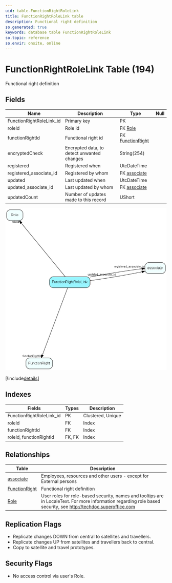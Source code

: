 ```yaml
---
uid: table-FunctionRightRoleLink
title: FunctionRightRoleLink table
description: Functional right definition
so.generated: true
keywords: database table FunctionRightRoleLink
so.topic: reference
so.envir: onsite, online
---
```


# FunctionRightRoleLink Table (194)

Functional right definition

## Fields

| Name | Description | Type | Null |
|------|-------------|------|:----:|
|FunctionRightRoleLink\_id|Primary key|PK| |
|roleId|Role id|FK [Role](role.md)| |
|functionRightId|Functional right id|FK [FunctionRight](functionright.md)| |
|encryptedCheck|Encrypted data, to detect unwanted changes|String(254)| |
|registered|Registered when|UtcDateTime| |
|registered\_associate\_id|Registered by whom|FK [associate](associate.md)| |
|updated|Last updated when|UtcDateTime| |
|updated\_associate\_id|Last updated by whom|FK [associate](associate.md)| |
|updatedCount|Number of updates made to this record|UShort| |


![FunctionRightRoleLink table relationship diagram](./media/FunctionRightRoleLink.png)

[!include[details](./includes/functionrightrolelink.md)]

## Indexes

| Fields | Types | Description |
|--------|-------|-------------|
|FunctionRightRoleLink\_id |PK |Clustered, Unique |
|roleId |FK |Index |
|functionRightId |FK |Index |
|roleId, functionRightId |FK, FK |Index |

## Relationships

| Table|  Description |
|------|-------------|
|[associate](associate.md)  |Employees, resources and other users - except for External persons |
|[FunctionRight](functionright.md)  |Functional right definition |
|[Role](role.md)  |User roles for role-based security, names and tooltips are in LocaleText. For more information regarding role based security, see http://techdoc.superoffice.com |


## Replication Flags

* Replicate changes DOWN from central to satellites and travellers.
* Replicate changes UP from satellites and travellers back to central.
* Copy to satellite and travel prototypes.

## Security Flags

* No access control via user's Role.

